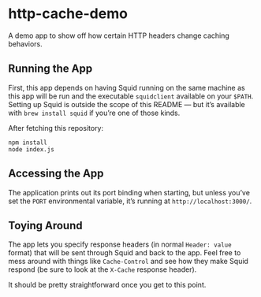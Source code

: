 # http-cache-demo

A demo app to show off how certain HTTP headers change caching behaviors.

## Running the App

First, this app depends on having Squid running on the same machine as this app will be run and the executable `squidclient` available on your `$PATH`. Setting up Squid is outside the scope of this README — but it’s available with `brew install squid` if you’re one of those kinds.

After fetching this repository:

```
npm install
node index.js
```

## Accessing the App

The application prints out its port binding when starting, but unless you’ve set the `PORT` environmental variable, it’s running at `http://localhost:3000/`.

## Toying Around

The app lets you specify response headers (in normal `Header: value` format) that will be sent through Squid and back to the app. Feel free to mess around with things like `Cache-Control` and see how they make Squid respond (be sure to look at the `X-Cache` response header).

It should be pretty straightforward once you get to this point.
